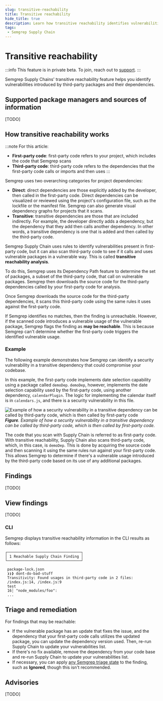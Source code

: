 ```yaml
---
slug: transitive-reachability
title: Transitive reachability
hide_title: true
description: Learn how transitive reachability identifies vulnerabilities introduced by third-party packages.
tags:
 - Semgrep Supply Chain
---
```


# Transitive reachability

:::info
This feature is in private beta. To join, reach out to [support](/support).
:::

Semgrep Supply Chains' transitive reachability feature helps you identify vulnerabilities introduced by third-party packages and their dependencies. 

<!-- NEW STATUSES 
- **Undetermined**: no meaningful analysis of the vulnerability's usage
- **Unreachable**: vulnerabilities that Semgrep can confirm aren't used in a vulnerable way anywhere in the first- or third-party code
-->

## Supported package managers and sources of information

[TODO]

## How transitive reachability works

:::note
For this article:
- **First-party code**: first-party code refers to your project, which includes the code that Semgrep scans
- **Third-party code**: third-party code refers to the dependencies that the first-party code calls or imports and then uses
:::

Semgrep uses two overarching categories for project dependencies:

- **Direct**: direct dependencies are those explicitly added by the developer, then called in the first-party code. Direct dependencies can be visualized or reviewed using the project's configuration file, such as the lockfile or the manifest file. Semgrep can also generate visual dependency graphs for projects that it scans.
- **Transitive**: transitive dependencies are those that are included indirectly. For example, the developer directly adds a dependency, but the dependency that they add then calls another dependency. In other words, a transitive dependency is one that is added and then called by the third-party code.

Semgrep Supply Chain uses rules to identify vulnerabilities present in first-party code, but it can also scan third-party code to see if it calls and uses vulnerable packages in a vulnerable way. This is called **transitive reachability analysis**.

To do this, Semgrep uses its Dependency Path feature to determine the set of packages, a subset of the third-party code, that call on vulnerable packages. Semgrep then downloads the source code for the third-party dependencies called by your first-party code for analysis. <!-- TBD on whether we add a new CLI flag to control this behavior:`--allow-package-manager-install-deps` -->

Once Semgrep downloads the source code for the third-party dependencies, it scans this third-party code using the same rules it uses against the first-party code. 

If Semgrep identifies no matches, then the finding is unreachable. However, if the scanned code introduces a vulnerable usage of the vulnerable package, Semgrep flags the finding as **may be reachable**. This is because Semgrep can't determine whether the first-party code triggers the identified vulnerable usage.

### Example

The following example demonstrates how Semgrep can identify a security vulnerability in a transitive dependency that could compromise your codebase.

In this example, the first-party code implements date selection capability using a package called `demoDep`. `demoDep`, however, implements the date selection capability used by the first-party code, using another dependency, `calendarPlugin`. The logic for implementing the calendar itself is in `calendars.js`, and there is a security vulnerability in this file.

![Example of how a security vulnerability in a transitive dependency can be called by third-party code, which is then called by first-party code](/img/transitive-reachability.png#md-width)
_**Figure**. Example of how a security vulnerability in a transitive dependency can be called by third-party code, which is then called by first-party code._

The code that you scan with Supply Chain is referred to as first-party code. With transitive reachability, Supply Chain also scans third-party code, which, in this case, is `demoDep`. This is done by acquiring the source code and then scanning it using the same rules run against your first-party code. This allows Semgrep to determine if there's a vulnerable usage introduced by the third-party code based on its use of any additional packages.

## Findings

[TODO]

## View findings

[TODO]

### CLI

Semgrep displays transitive reachability information in the CLI results as follows:

```console
┌──────────────────────────────────┐
│ 1 Reachable Supply Chain Finding │
└──────────────────────────────────┘
                                    
 package-lock.json
 ❯❯❱ dont-do-bad-stuff
 Transitivity: Found usages in third-party code in 2 files:                                             
 /index.js:14, /index.js:9                          
 test                                                                                                          
 16┆ "node_modules/foo":
 ...
```

## Triage and remediation

For findings that may be reachable:

- If the vulnerable package has an update that fixes the issue, and the dependency that your first-party code calls utilizes the updated package, you can update the dependency version used. Then, re-run Supply Chain to update your vulnerabilities list.
- If there's no fix available, remove the dependency from your code base and re-run Supply Chain to update your vulnerabilities list.
- If necessary, you can apply [any Semgrep triage state](/semgrep-supply-chain/triage-and-remediation#ignore-findings) to the finding, such as **Ignored**, though this isn't recommended.

## Advisories

[TODO]